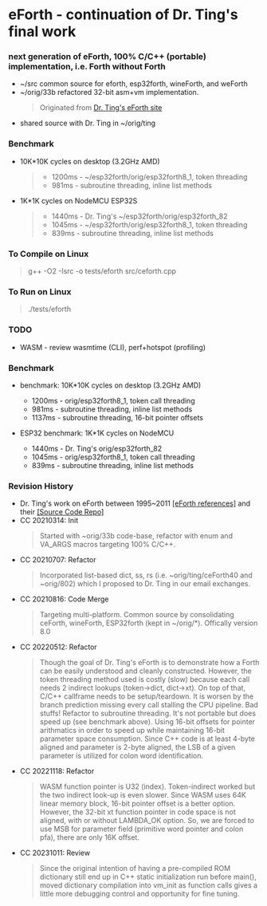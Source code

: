 # eForth - continuation of Dr. Ting's final work

### next generation of eForth, 100% C/C++ (portable) implementation, i.e. Forth without Forth
* ~/src common source for eforth, esp32forth, wineForth, and weForth
* ~/orig/33b refactored 32-bit asm+vm implementation.
  > Originated from <a href="http://forth.org/OffeteStore/OffeteStore.html" target="_blank">Dr. Ting's eForth site</a>
* shared source with Dr. Ting in ~/orig/ting

### Benchmark
* 10K*10K cycles on desktop (3.2GHz AMD)
   > + 1200ms - ~/esp32forth/orig/esp32forth8_1, token threading
   > +  981ms - subroutine threading, inline list methods

* 1K*1K cycles on NodeMCU ESP32S
   > + 1440ms - Dr. Ting's ~/esp32forth/orig/esp32forth_82
   > + 1045ms - ~/esp32forth/orig/esp32forth8_1, token threading
   > +  839ms - subroutine threading, inline list methods

### To Compile on Linux
> g++ -O2 -Isrc -o tests/eforth src/ceforth.cpp

### To Run on Linux
> ./tests/eforth

### TODO
* WASM - review wasmtime (CLI), perf+hotspot (profiling)

### Benchmark
* benchmark: 10K*10K cycles on desktop (3.2GHz AMD)
  + 1200ms - orig/esp32forth8_1, token call threading
  +  981ms - subroutine threading, inline list methods
  + 1137ms - subroutine threading, 16-bit pointer offsets

* ESP32 benchmark: 1K*1K cycles on NodeMCU
  + 1440ms - Dr. Ting's orig/esp32forth_82
  + 1045ms - orig/esp32forth8_1, token call threading
  +  839ms - subroutine threading, inline list methods

### Revision History
* Dr. Ting's work on eForth between 1995~2011
  <a href="http://forth.org/library/eforth_SOC" target="_blank">[eForth references]</a> and their <a href="http://forth.org/library/eforth_SOC/eforth_SOC_source" target="_blank">[Source Code Repo]</a>
* CC 20210314: Init
  > Started with ~orig/33b code-base, refactor with enum and VA_ARGS macros targeting 100% C/C++.
* CC 20210707: Refactor
  > Incorporated list-based dict, ss, rs (i.e. ~orig/ting/ceForth40 and ~orig/802) which I proposed to Dr. Ting in our email exchanges.
* CC 20210816: Code Merge
  > Targeting multi-platform. Common source by consolidating ceForth, wineForth, ESP32forth (kept in ~/orig/*). Offically version 8.0
* CC 20220512: Refactor
  >  Though the goal of Dr. Ting's eForth is to demonstrate how a Forth can be easily understood and cleanly constructed. However, the token threading method used is costly (slow) because each call needs 2 indirect lookups (token->dict, dict->xt). On top of that, C/C++ callframe needs to be setup/teardown. It is worsen by the branch prediction missing every call stalling the CPU pipeline. Bad stuffs!
  > Refactor to subroutine threading. It's not portable but does speed up (see benchmark above). Using 16-bit offsets for pointer arithmatics in order to speed up while maintaining 16-bit parameter space consumption. Since C++ code is at least 4-byte aligned and parameter is 2-byte aligned, the LSB of a given parameter is utilized for colon word identification.
* CC 20221118: Refactor
  > WASM function pointer is U32 (index). Token-indirect worked but the two indirect look-up is even slower. Since WASM uses 64K linear memory block, 16-bit pointer offset is a better option. However, the 32-bit xt function pointer in code space is not aligned, with or without LAMBDA_OK option. So, we are forced to use MSB for parameter field (primitive word pointer and colon pfa), there are only 16K offset.
* CC 20231011: Review
  > Since the original intention of having a pre-compiled ROM dictionary still end up in C++ static initialization run before main(), moved dictionary compilation into vm_init as function calls gives a little more debugging control and opportunity for fine tuning.

